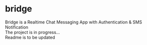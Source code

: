 # bridge
Bridge is a Realtime Chat Messaging App with Authentication &amp; SMS Notification
<br>
The project is in progress...
<br>
Readme is to be updated
